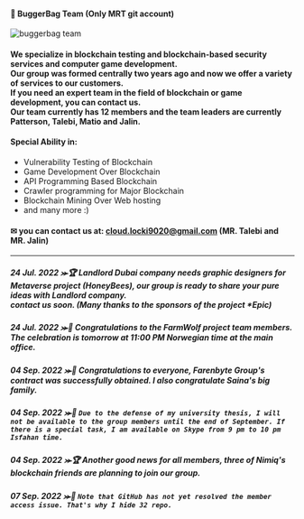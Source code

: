 #### 👑 BuggerBag Team (Only MRT git account)
<img src="https://splianel.sirv.com/git.PNG" alt="buggerbag team" />


#### We specialize in blockchain testing and blockchain-based security services and computer game development. <br> Our group was formed centrally two years ago and now we offer a variety of services to our customers. <br> If you need an expert team in the field of blockchain or game development, you can contact us. <br> Our team currently has 12 members and the team leaders are currently Patterson, Talebi, Matio and Jalin.
#### Special Ability in:
+ Vulnerability Testing of Blockchain
+ Game Development Over Blockchain
+ API Programming Based Blockchain
+ Crawler programming for Major Blockchain
+ Blockchain Mining Over Web hosting
+ and many more :)
#### ✉ you can contact us at: cloud.locki9020@gmail.com (MR. Talebi and MR. Jalin)
---------------------------------------
##### 24 Jul. 2022 ⪼🏆 Landlord Dubai company needs graphic designers for Metaverse project (HoneyBees), our group is ready to share your pure ideas with Landlord company.<br> contact us soon. (Many thanks to the sponsors of the project *Epic)
##### 24 Jul. 2022 ⪼🎊 Congratulations to the FarmWolf project team members. The celebration is tomorrow at 11:00 PM Norwegian time at the main office.
##### 04 Sep. 2022 ⪼🎊 Congratulations to everyone, Farenbyte Group's contract was successfully obtained. I also congratulate Saina's big family.
##### 04 Sep. 2022 ⪼📯 ```Due to the defense of my university thesis, I will not be available to the group members until the end of September. If there is a special task, I am available on Skype from 9 pm to 10 pm Isfahan time.```
##### 04 Sep. 2022 ⪼🏆 Another good news for all members, three of Nimiq's blockchain friends are planning to join our group.
##### 07 Sep. 2022 ⪼📯 ```Note that GitHub has not yet resolved the member access issue. That's why I hide 32 repo.```
